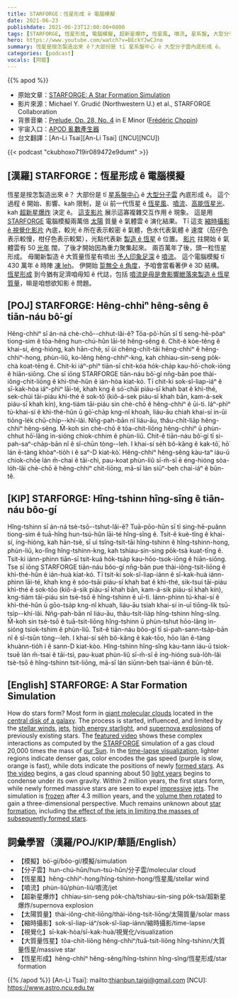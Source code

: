 ```yaml
---
title: STARFORGE：恆星形成 ê 電腦模擬
date: 2021-06-23
publishdate: 2021-06-23T12:00:00+0800
tags: [STARFORGE, 恆星形成, 電腦模擬, 超新星爆炸, 恆星風, 噴流, 星系盤, 大型分子雲, 3D 結構, 縮時攝影]
hero: https://www.youtube.com/watch?v=BEckYJwCJno
summary: 恆星是按怎製造出來 ê？大部份是 tī 星系盤中心 ê 大型分子雲內底形成 ê。
categories: [podcast]
vocals: [阿錕]
---
```


{{% apod %}}

- 原始文章：[STARFORGE: A Star Formation Simulation](https://apod.nasa.gov/apod/ap210623.html)
- 影片來源：Michael Y. Grudić (Northwestern U.) et al., STARFORGE Collaboration
- 背景音樂：[Prelude, Op. 28, No. 4](https://en.wikipedia.org/wiki/Prelude,_Op._28,_No._4_(Chopin)) in E Minor ([Frédéric Chopin](https://en.wikipedia.org/wiki/Fr%C3%A9d%C3%A9ric_Chopin))
- 宇宙入口：[APOD 亂數產生器](https://apod.nasa.gov/apod/random_apod.html)
- 台文翻譯：[An-Li Tsai][An-Li Tsai] ([NCU][NCU])

{{< podcast "ckubhoxo719ir089472e9dumt" >}}

## [漢羅] STARFORGE：恆星形成 ê 電腦模擬
恆星是按怎製造出來 ê？
大部份是 tī [星系盤中心][central disk of a galaxy] ê [大型分子雲][giant molecular clouds t] 內底形成 ê。
這个過程 ê 開始、影響、kah 限制，是 ùi 前一代恆星 ê [恆星風][stellar winds]、[噴流][jets 1]、[高能恆星光][high energy starlight]、kah [超新星爆炸][supernova explosions t] 決定 ê。
[這支影片][featured video] 展示這寡複雜交互作用 ê 現象。
這是用 [STARFORGE][STARFORGE] 電腦模擬兩萬倍 [太陽][our Sun] 質量 ê 氣體雲 ê 演化結果。
Tī 這支 [縮時攝影 ê 視覺化影片][time-lapse visualization] 內底，較光 ê 所在表示較密 ê 氣體，色水代表氣體 ê 速度（茄仔色表示較慢，柑仔色表示較緊），光點代表新 [製造 ê 恆星][formed stars] ê 位置。
[影片][the video] 拄開始 ê 氣體雲有 50 [光年][light years] 闊，了後才開始因為重力聚集起來。
兩百萬年了後，頭一粒恆星形成。
毋閣新製造 ê 大質量恆星有噴出 [予人印象足深][impressive] ê [噴流][jets 2 t]。
這个電腦模擬 tī 430 萬年 ê 時陣 [凍 leh][frozen]。
伊開始 [踅無仝 ê 角度][volume then rotated]，予咱會當看著伊 ê 3D 結構。
[恆星形成][star formation] 到今猶有足濟咱毋知 ê 代誌，包括 [噴流是毋是會影響紲落來製造 ê 恆星質量][the effect of the jets in limiting the masses of subsequently formed stars]，嘛是咱想欲知影 ê 問題。

## [POJ] STARFORGE: Hêng-chhiⁿ hêng-sêng ê tiān-náu bô͘-gí
Hêng-chhiⁿ sī án-ná chè-chō--chhut-lâi-ê?
Tōa-pō͘-hūn sī tī seng-hē-pôaⁿ tiong-sim ê tōa-hêng hun-chú-hûn lāi-té hêng-sêng ê.
Chit-ê kòe-têng ê khai-sí, éng-hióng, kah hān-chè, sī ùi chêng-chi̍t-tāi hêng-chhiⁿ ê hêng-chhiⁿ-hong, phùn-liû, ko-lêng hêng-chhiⁿ-kng, kah chhiau-sin-seng po̍k-chà koat-tēng ê.
Chit-ki iáⁿ-phìⁿ tiān-sī chit-kóa ho̍k-cha̍p kau-hō͘-chok-iōng ê hiān-siōng.
Che sī iōng STARFORGE tiān-náu bô͘-gí nn̄g-bān poe thài-iông-chit-liōng ê khì-thé-hûn ê ián-hòa kiat-kó.
Tī chit-ki sok-sî-liap-iáⁿ ê sī-kak-hòa iáⁿ-phìⁿ lāi-té, khah kng ê só͘-chāi piáu-sī khah bat ê khì-thé, sek-chúi tāi-piáu khì-thé ê sok-tō͘ (kiô-á-sek piáu-sī khah bān, kam-á-sek piáu-sī khah kín), kng-tiám tāi-piáu sin chè-chō ê hêng-chhiⁿ ê ūi-tì.
Iáⁿ-phìⁿ tú-khai-sí ê khì-thé-hûn ū gō͘-cha̍p kng-nî khoah, liáu-āu chiah khai-sí in-ūi tiōng-le̍k chū-chi̍p--khí-lâi.
Nn̄g-pah-bān nî liáu-āu, thâu-chi̍t-lia̍p hêng-chhiⁿ hêng-sêng.
M̄-koh sin chè-chō ê tōa-chit-liōng hêng-chhiⁿ ū phùn-chhut hō͘-lâng ìn-sióng chiok-chhim ê phùn-liû.
Chit-ê tiān-náu bô͘-gí tī sì-pah-saⁿ-cha̍p-bān nî ê sî-chūn tòng--leh.
I khai-sí se̍h bô-kâng ê kak-tō͘, hō͘ lán ē-tàng khòaⁿ-tio̍h i ê saⁿ-D kiat-kò͘.
Hêng-chhiⁿ hêng-sêng kàu-taⁿ iáu-ū chiok-chōe lán m̄-chai ê tāi-chì, pau-koat phùn-liû sī-m̄-sī ē éng-hióng sòa-lo̍h-lâi chè-chō ê hêng-chhiⁿ chit-liōng, mā-sī lán siūⁿ-beh chai-iáⁿ ê būn-tê.

## [KIP] STARFORGE: Hîng-tshinn hîng-sîng ê tiān-náu bôo-gí
Hîng-tshinn sī án-ná tsè-tsō--tshut-lâi-ê?
Tuā-pōo-hūn sī tī sing-hē-puânn tiong-sim ê tuā-hîng hun-tsú-hûn lāi-té hîng-sîng ê.
Tsit-ê kuè-tîng ê khai-sí, íng-hióng, kah hān-tsè, sī uì tsîng-tsi̍t-tāi hîng-tshinn ê hîng-tshinn-hong, phùn-liû, ko-lîng hîng-tshinn-kng, kah tshiau-sin-sing po̍k-tsà kuat-tīng ê.
Tsit-ki iánn-phìnn tiān-sī tsit-kuá ho̍k-tsa̍p kau-hōo-tsok-iōng ê hiān-siōng.
Tse sī iōng STARFORGE tiān-náu bôo-gí nn̄g-bān pue thài-iông-tsit-liōng ê khì-thé-hûn ê ián-huà kiat-kó.
Tī tsit-ki sok-sî-liap-iánn ê sī-kak-huà iánn-phìnn lāi-té, khah kng ê sóo-tsāi piáu-sī khah bat ê khì-thé, sik-tsuí tāi-piáu khì-thé ê sok-tōo (kiô-á-sik piáu-sī khah bān, kam-á-sik piáu-sī khah kín), kng-tiám tāi-piáu sin tsè-tsō ê hîng-tshinn ê uī-tì.
Iánn-phìnn tú-khai-sí ê khì-thé-hûn ū gōo-tsa̍p kng-nî khuah, liáu-āu tsiah khai-sí in-uī tiōng-li̍k tsū-tsi̍p--khí-lâi.
Nn̄g-pah-bān nî liáu-āu, thâu-tsi̍t-lia̍p hîng-tshinn hîng-sîng.
M̄-koh sin tsè-tsō ê tuā-tsit-liōng hîng-tshinn ū phùn-tshut hōo-lâng ìn-sióng tsiok-tshim ê phùn-liû.
Tsit-ê tiān-náu bôo-gí tī sì-pah-sann-tsa̍p-bān nî ê sî-tsūn tòng--leh.
I khai-sí se̍h bô-kâng ê kak-tōo, hōo lán ē-tàng khuànn-tio̍h i ê sann-D kiat-kòo.
Hîng-tshinn hîng-sîng kàu-tann iáu-ū tsiok-tsuē lán m̄-tsai ê tāi-tsì, pau-kuat phùn-liû sī-m̄-sī ē íng-hióng suà-lo̍h-lâi tsè-tsō ê hîng-tshinn tsit-liōng, mā-sī lán siūnn-beh tsai-iánn ê būn-tê.



## [English] STARFORGE: A Star Formation Simulation
How do stars form?
Most form in [giant molecular clouds][giant molecular clouds e] located in the [central disk of a galaxy][central disk of a galaxy].
The process is started, influenced, and limited by the [stellar winds][stellar winds], [jets][jets 1], [high energy starlight][high energy starlight], and [supernova explosions][supernova explosions e] of previously existing stars.
The [featured video][featured video] shows these complex interactions as computed by the [STARFORGE][STARFORGE] simulation of a gas cloud 20,000 times the mass of [our Sun][our Sun].
In the [time-lapse visualization][time-lapse visualization], lighter regions indicate denser gas, color encodes the gas speed (purple is slow, orange is fast), while dots indicate the positions of newly [formed stars][formed stars].
As [the video][the video] begins, a gas cloud spanning about 50 [light years][light years] begins to condense under its own gravity.
Within 2 million years, the first stars form, while newly formed massive stars are seen to expel [impressive][impressive] [jets][jets 2 e].
The simulation is [frozen][frozen] after 4.3 million years, and the [volume then rotated][volume then rotated] to gain a three-dimensional perspective.
Much remains unknown about [star formation][star formation], including [the effect of the jets in limiting the masses of subsequently formed stars][the effect of the jets in limiting the masses of subsequently formed stars].

## 詞彙學習（漢羅/POJ/KIP/華語/English）

- 【模擬】bô͘-gí/bôo-gí/模擬/simulation
- 【分子雲】hun-chú-hûn/hun-tsú-hûn/分子雲/molecular cloud
- 【恆星風】hêng-chhiⁿ-hong/hîng-tshinn-hong/恆星風/stellar wind
- 【噴流】phùn-liû/phùn-liû/噴流/jet
- 【超新星爆炸】chhiau-sin-seng po̍k-chà/tshiau-sin-sing po̍k-tsà/超新星爆炸/supernova explosion
- 【太陽質量】thài-iông-chit-liōng/thài-iông-tsit-liōng/太陽質量/solar mass
- 【縮時攝影】sok-sî-liap-iáⁿ/sok-sî-liap-iánn/縮時攝影/time-lapse
- 【視覺化】sī-kak-hòa/sī-kak-huà/視覺化/visualization
- 【大質量恆星】tōa-chit-liōng hêng-chhiⁿ/tuā-tsit-liōng hîng-tshinn/大質量恆星/massive star
- 【恆星形成】hêng-chhiⁿ hêng-sêng/hîng-tshinn hîng-sîng/恆星形成/star formation



{{% /apod %}}
[An-Li Tsai]: mailto:thianbun.taigi@gmail.com
[NCU]: https://www.astro.ncu.edu.tw

[giant molecular clouds e]:https://apod.nasa.gov/apod/ap210502.html
[giant molecular clouds t]:https://apod.tw/daily/20210502/
[central disk of a galaxy]:https://astrobites.org/2013/04/17/the-whirlpool-galaxy-like-youve-never-seen-it-before/
[stellar winds]:https://astronomy.swin.edu.au/cosmos/S/Stellar+Winds
[jets 1]:https://astronomy.swin.edu.au/cosmos/S/stellar+jets
[high energy starlight]:https://en.wikipedia.org/wiki/Ionizing_radiation
[supernova explosions e]:https://apod.nasa.gov/apod/ap210118.html
[supernova explosions t]:https://apod.tw/daily/20210118/
[featured video]:https://youtu.be/Aehqb-vDV_w
[STARFORGE]:http://www.starforge.space/
[our Sun]:https://solarsystem.nasa.gov/solar-system/sun/overview/
[time-lapse visualization]:http://www.starforge.space/movies.html
[formed stars]:https://science.nasa.gov/astrophysics/focus-areas/how-do-stars-form-and-evolve
[the video]:https://youtu.be/BEckYJwCJno
[light years]:https://spaceplace.nasa.gov/light-year/en/
[impressive]:https://img.huffingtonpost.com/asset/5bad12683c000032000b0e42.jpeg
[jets 2 e]:https://apod.nasa.gov/apod/ap210622.html
[jets 2 t]:https://apod.tw/daily/20210622/
[frozen]:https://apod.nasa.gov/apod/ap181218.html
[volume then rotated]:https://youtu.be/QSivvdIyeG4
[star formation]:https://en.wikipedia.org/wiki/Star_formation
[the effect of the jets in limiting the masses of subsequently formed stars]:https://arxiv.org/abs/2010.11249
